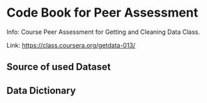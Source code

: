 Code Book for Peer Assessment
=============================

Info: Course Peer Assessment for Getting and Cleaning Data Class.

Link: https://class.coursera.org/getdata-013/

## Source of used Dataset

## Data Dictionary

